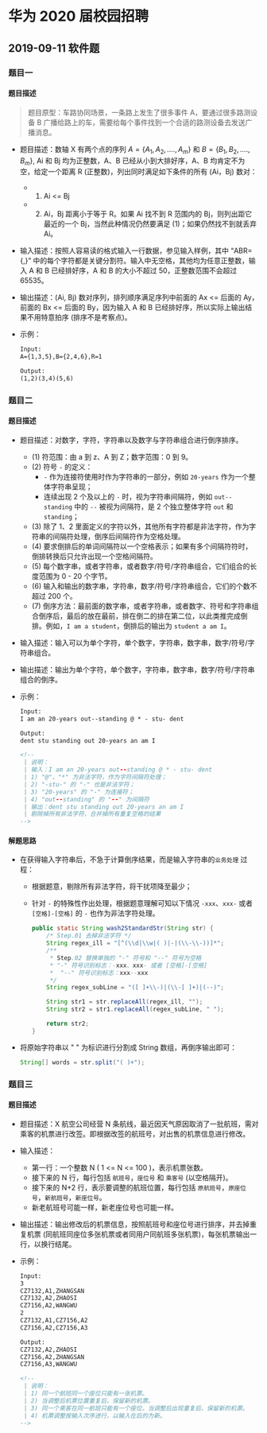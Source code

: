 # 华为 2020 届校园招聘

##  2019-09-11 软件题
### 题目一
#### 题目描述

> 题目原型：车路协同场景，一条路上发生了很多事件 A，要通过很多路测设备 B 广播给路上的车，需要给每个事件找到一个合适的路测设备去发送广播消息。

- 题目描述：数轴 X 有两个点的序列 $A = \{A_1, A_2, ...., A_m\}$ 和 $B = \{B_1, B_2, ...., B_m\}$, Ai 和 Bj 均为正整数，A、B 已经从小到大排好序，A、B 均肯定不为空，给定一个距离 R (正整数)，列出同时满足如下条件的所有 (Ai，Bj) 数对：
	- 1) Ai <= Bj
	- 2) Ai，Bj 距离小于等于 R。如果 Ai 找不到 R 范围内的 Bj，则列出距它最近的一个 Bj，当然此种情况仍然要满足 (1)；如果仍然找不到就丢弃 Ai。
	
- 输入描述：按照人容易读的格式输入一行数据，参见输入样例，其中 “ABR={,}” 中的每个字符都是关键分割符。输入中无空格，其他均为任意正整数，输入 A 和 B 已经排好序，A 和 B 的大小不超过 50，正整数范围不会超过 65535。

-  输出描述：(Ai, Bj) 数对序列，排列顺序满足序列中前面的 Ax <= 后面的 Ay，前面的 Bx <= 后面的 By，因为输入 A 和 B 已经排好序，所以实际上输出结果不用特意拍序 (排序不是考察点)。

- 示例：

	```html 
	Input:
	A={1,3,5},B={2,4,6},R=1
	
	Output:
	(1,2)(3,4)(5,6)
	```

### 题目二
#### 题目描述
- 题目描述：对数字，字符，字符串以及数字与字符串组合进行倒序排序。
	- (1) 符范围：由 a 到 z、A 到 Z；数字范围：0 到 9。
	- (2) 符号 `-` 的定义：
		- `-` 作为连接符使用时作为字符串的一部分，例如 `20-years` 作为一个整体字符串呈现；
		- 连续出现 2 个及以上的 `-` 时，视为字符串间隔符，例如 `out--standing` 中的 `--` 被视为间隔符，是 2 个独立整体字符 `out` 和 `standing`；
	- (3) 除了 1、2 里面定义的字符以外，其他所有字符都是非法字符，作为字符串的间隔符处理，倒序后间隔符作为空格处理。
	- (4) 要求倒排后的单词间隔符以一个空格表示；如果有多个间隔符符时，倒排转换后只允许出现一个空格间隔符。 
	- (5) 每个数字串，或者字符串，或者数字/符号/字符串组合，它们组合的长度范围为 0 - 20 个字节。
	- (6) 输入和输出的数字串，字符串，数字/符号/字符串组合，它们的个数不超过 200 个。
	- (7) 倒序方法：最前面的数字串，或者字符串，或者数字、符号和字符串组合倒序后，最后的放在最前，排在倒二的排在第二位，以此类推完成倒排。例如，`I am a student`，倒排后的输出为 `student a am I`。

- 输入描述：输入可以为单个字符，单个数字，字符串，数字串，数字/符号/字符串组合。

- 输出描述：输出为单个字符，单个数字，字符串，数字串，数字/符号/字符串组合的倒序。

- 示例：

	```html
	Input: 
	I am an 20-years out--standing @ * - stu- dent
	
	Output:
	dent stu standing out 20-years an am I
	
	<!--
	 | 说明：
	 | 输入：I am an 20-years out--standing @ * - stu- dent
	 | 1) "@"、"*" 为非法字符，作为字符间隔符处理；
	 | 2) "-stu-" 的 "-" 也是非法字符；
	 | 3) "20-years" 的 "-" 为连接符；
	 | 4) "out--standing" 的 "--" 为间隔符
	 | 输出：dent stu standing out 20-years an am I
	 | 剔除掉所有非法字符，合并掉所有重复空格的结果
	-->
	```

#### 解题思路
- 在获得输入字符串后，不急于计算倒序结果，而是输入字符串的`业务处理` 过程：
	- 根据题意，剔除所有非法字符，将干扰项降至最少；
	- 针对 `-` 的特殊性作出处理，根据题意理解可知以下情况 `-xxx`、`xxx-` 或者 `[空格]-[空格]` 的 `-` 也作为非法字符处理。

		```java
		public static String wash2StandardStr(String str) {
		    /* Step.01 去掉非法字符 */
		    String regex_ill = "[^(\\d|\\w|( )|-|(\\-\\-))]*";
		    /**
		     * Step.02 替换单独的 "-" 符号和 "--" 符号为空格
		     * "-" 符号识别标志：-xxx、xxx- 或者 [空格]-[空格]
		     *  "--" 符号识别标志：xxx--xxx
		     */
		    String regex_subLine = "([ ]+\\-)|(\\-[ ]+)|(--)";
		
		    String str1 = str.replaceAll(regex_ill, "");
		    String str2 = str1.replaceAll(regex_subLine, " ");
		
		    return str2;
		}
		```

- 将原始字符串以 " " 为标识进行分割成 String 数组，再倒序输出即可：

	```java
	String[] words = str.split("( )+");
	```

### 题目三
#### 题目描述
- 题目描述：X 航空公司经营 N 条航线，最近因天气原因取消了一批航班，需对乘客的机票进行改签。即根据改签的航班号，对出售的机票信息进行修改。

- 输入描述：
	- 第一行：一个整数 N ( 1 <= N <= 100 )，表示机票张数。
	- 接下来的 N 行，每行包括 `航班号`，`座位号` 和 `乘客号` (以空格隔开)。
	- 接下来的 N+2 行，表示要调整的航班位置，每行包括 `原航班号`，`原座位号`，`新航班号`，`新座位号`。
	- 新老航班号可能一样，新老座位号也可能一样。

- 输出描述：输出修改后的机票信息，按照航班号和座位号进行排序，并去掉重复机票 (同航班同座位多张机票或者同用户同航班多张机票)，每张机票输出一行，以换行结尾。

- 示例：

	```html
	Input:
	3
	CZ7132,A1,ZHANGSAN
	CZ7132,A2,ZHAOSI
	CZ7156,A2,WANGWU
	2
	CZ7132,A1,CZ7156,A2
	CZ7156,A2,CZ7156,A3
	
	Output:
	CZ7132,A2,ZHAOSI
	CZ7156,A2,ZHANGSAN
	CZ7156,A3,WANGWU
	
	<!--
	 | 说明：
	 | 1) 同一个航班同一个座位只能有一张机票。
	 | 2) 当调整后机票位置重复后，保留新的机票。
	 | 3) 同一个乘客在同一航班只能有一个座位，当调整后出现重复后，保留新的机票。
	 | 4) 机票调整按输入次序进行，以输入在后的为新。
	-->
	```